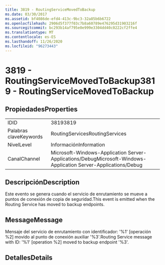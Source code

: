 ```yaml
---
title: 3819 - RoutingServiceMovedToBackup
ms.date: 03/30/2017
ms.assetid: bf4086de-efd4-413c-9bc3-32a85b6b6722
ms.openlocfilehash: 2906d5f377f03c7b8a60789e476295d31903216f
ms.sourcegitcommit: bc293b14af795e0e999e3304dd40c0222cf2ffe4
ms.translationtype: MT
ms.contentlocale: es-ES
ms.lasthandoff: 11/26/2020
ms.locfileid: "96273443"
---
```

# <a name="3819---routingservicemovedtobackup"></a><span data-ttu-id="c5fc8-102">3819 - RoutingServiceMovedToBackup</span><span class="sxs-lookup"><span data-stu-id="c5fc8-102">3819 - RoutingServiceMovedToBackup</span></span>

## <a name="properties"></a><span data-ttu-id="c5fc8-103">Propiedades</span><span class="sxs-lookup"><span data-stu-id="c5fc8-103">Properties</span></span>  
  
|||  
|-|-|  
|<span data-ttu-id="c5fc8-104">ID</span><span class="sxs-lookup"><span data-stu-id="c5fc8-104">ID</span></span>|<span data-ttu-id="c5fc8-105">3819</span><span class="sxs-lookup"><span data-stu-id="c5fc8-105">3819</span></span>|  
|<span data-ttu-id="c5fc8-106">Palabras clave</span><span class="sxs-lookup"><span data-stu-id="c5fc8-106">Keywords</span></span>|<span data-ttu-id="c5fc8-107">RoutingServices</span><span class="sxs-lookup"><span data-stu-id="c5fc8-107">RoutingServices</span></span>|  
|<span data-ttu-id="c5fc8-108">Nivel</span><span class="sxs-lookup"><span data-stu-id="c5fc8-108">Level</span></span>|<span data-ttu-id="c5fc8-109">Información</span><span class="sxs-lookup"><span data-stu-id="c5fc8-109">Information</span></span>|  
|<span data-ttu-id="c5fc8-110">Canal</span><span class="sxs-lookup"><span data-stu-id="c5fc8-110">Channel</span></span>|<span data-ttu-id="c5fc8-111">Microsoft-Windows-Application Server-Applications/Debug</span><span class="sxs-lookup"><span data-stu-id="c5fc8-111">Microsoft-Windows-Application Server-Applications/Debug</span></span>|  
  
## <a name="description"></a><span data-ttu-id="c5fc8-112">Descripción</span><span class="sxs-lookup"><span data-stu-id="c5fc8-112">Description</span></span>  

 <span data-ttu-id="c5fc8-113">Este evento se genera cuando el servicio de enrutamiento se mueve a puntos de conexión de copia de seguridad.</span><span class="sxs-lookup"><span data-stu-id="c5fc8-113">This event is emitted when the Routing Service has moved to backup endpoints.</span></span>  
  
## <a name="message"></a><span data-ttu-id="c5fc8-114">Message</span><span class="sxs-lookup"><span data-stu-id="c5fc8-114">Message</span></span>  

 <span data-ttu-id="c5fc8-115">Mensaje del servicio de enrutamiento con identificador: '%1' [operación %2] movido al punto de conexión auxiliar '%3'.</span><span class="sxs-lookup"><span data-stu-id="c5fc8-115">Routing Service message with ID: '%1' [operation %2] moved to backup endpoint '%3'.</span></span>  
  
## <a name="details"></a><span data-ttu-id="c5fc8-116">Detalles</span><span class="sxs-lookup"><span data-stu-id="c5fc8-116">Details</span></span>
